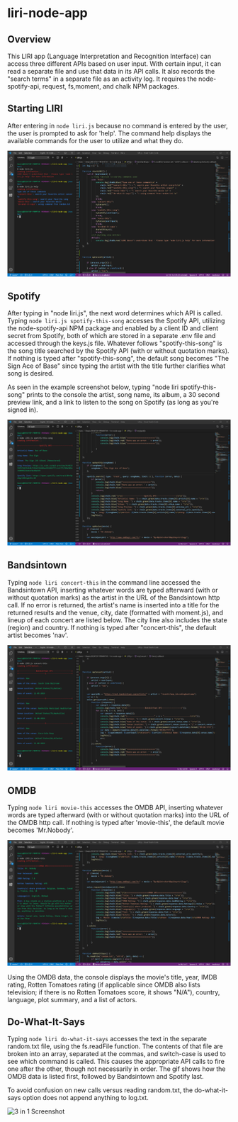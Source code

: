 # liri-node-app

## Overview

This LIRI app (Language Interpretation and Recognition Interface) can access three different APIs based on user input. With certain input, it can read a separate file and use that data in its API calls. It also records the "search terms" in a separate file as an activity log. It requires the node-spotify-api, request, fs,moment, and chalk NPM packages.

## Starting LIRI
After entering in ```node liri.js``` because no command is entered by the user, the user is prompted to ask for 'help'. The command help displays the available commands for the user to utilize and what they do.

![Start LIRI Screenshot](/images/startLIRI.PNG)

## Spotify

After typing in "node liri.js", the next word determines which API is called. Typing ```node liri.js spotify-this-song``` accesses the Spotify API, utilizing the node-spotify-api NPM package and enabled by a client ID and client secret from Spotify, both of which are stored in a separate .env file and accessed through the keys.js file. Whatever follows "spotify-this-song" is the song title searched by the Spotify API (with or without quotation marks). If nothing is typed after "spotify-this-song", the default song becomes "The Sign Ace of Base" since typing the artist with the title further clarifies what song is desired.

As seen in the example screenshot below, typing "node liri spotify-this-song" prints to the console the artist, song name, its album, a 30 second preview link, and a link to listen to the song on Spotify (as long as you're signed in).

![Spotify Screenshot](/images/spotify-this-song.PNG)


## Bandsintown

Typing ```node liri concert-this``` in the command line accessed the Bandsintown API, inserting whatever words are typed afterward (with or without quotation marks) as the artist in the URL of the Bandsintown http call. If no error is returned, the artist's name is inserted into a title for the returned results and the venue, city, date (formatted with moment.js), and lineup of each concert are listed below. The city line also includes the state (region) and country. If nothing is typed after "concert-this", the default artist becomes 'nav'.

![BandsInTown Screenshot](/images/concert-this.PNG)

## OMDB

Typing ```node liri movie-this``` accesses the OMDB API, inserting whatever words are typed afterward (with or without quotation marks) into the URL of the OMDB http call. If nothing is typed after 'movie-this', the default movie becomes 'Mr.Nobody'.

![OMDB Screenshot](/images/movie-this.PNG)

Using the OMDB data, the console displays the movie's title, year, IMDB rating, Rotten Tomatoes rating (if applicable since OMDB also lists television; if there is no Rotten Tomatoes score, it shows "N/A"), country, language, plot summary, and a list of actors.

## Do-What-It-Says

Typing ```node liri do-what-it-says``` accesses the text in the separate random.txt file, using the fs.readFile function. The contents of that file are broken into an array, separated at the commas, and switch-case is used to see which command is called. This causes the appropriate API calls to fire one after the other, though not necessarily in order. The gif shows how the OMDB data is listed first, followed by Bandsintown and Spotify last.

To avoid confusion on new calls versus reading random.txt, the do-what-it-says option does not append anything to log.txt.

![3 in 1 Screenshot](/images/do-what-it-says.PNG)